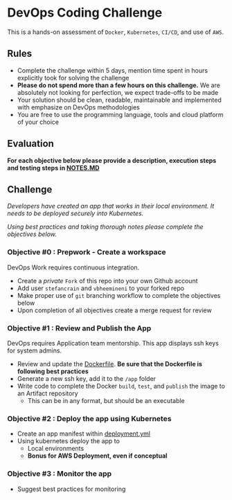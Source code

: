 # DevOps Coding Challenge

This is a hands-on assessment of `Docker`, `Kubernetes`, `CI/CD`, and use of `AWS`.

## Rules

- Complete the challenge within 5 days, mention time spent in hours explicitly took for solving the challenge
- **Please do not spend more than a few hours on this challenge.** We are absolutely not looking for perfection, we expect trade-offs to be made
- Your solution should be clean, readable, maintainable and implemented with emphasize on DevOps methodologies
- You are free to use the programming language, tools and cloud platform of your choice

## Evaluation

**For each objective below please provide a description, execution steps and testing steps in [NOTES.MD](./NOTES.MD)**

## Challenge

_Developers have created an app that works in their local environment. It needs to be deployed securely into Kubernetes._

_Using best practices and taking thorough notes please complete the objectives below._

### Objective #0 : Prepwork - Create a workspace

DevOps Work requires continuous integration.

- Create a *private* `Fork` of this repo into your own Github account 
- Add user `stefancrain` and `vbheemineni` to your forked repo
- Make proper use of `git` branching workflow to complete the objectives below
- Upon completion of all objectives create a merge request for review

### Objective #1 : Review and Publish the App

DevOps requires Application team mentorship. This app displays ssh keys for system admins.

- Review and update the [Dockerfile](./Dockerfile). **Be sure that the Dockerfile is following best practices**
- Generate a new ssh key, add it to the `/app` folder
- Write code to complete the Docker `build`, `test`, and `publish` the image to an Artifact repository
  - This can be in any format, but should be an executable

### Objective #2 : Deploy the app using Kubernetes

- Create an app manifest within [deployment.yml](./deployment.yml)
- Using kubernetes deploy the app to
  - Local environments
  - **Bonus for AWS Deployment, even if conceptual**

### Objective #3 : Monitor the app

- Suggest best practices for monitoring
